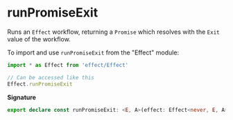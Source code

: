 # runPromiseExit

Runs an `Effect` workflow, returning a `Promise` which resolves with the
`Exit` value of the workflow.

To import and use `runPromiseExit` from the "Effect" module:

```ts
import * as Effect from 'effect/Effect'

// Can be accessed like this
Effect.runPromiseExit
```

**Signature**

```ts
export declare const runPromiseExit: <E, A>(effect: Effect<never, E, A>) => Promise<Exit.Exit<E, A>>
```
